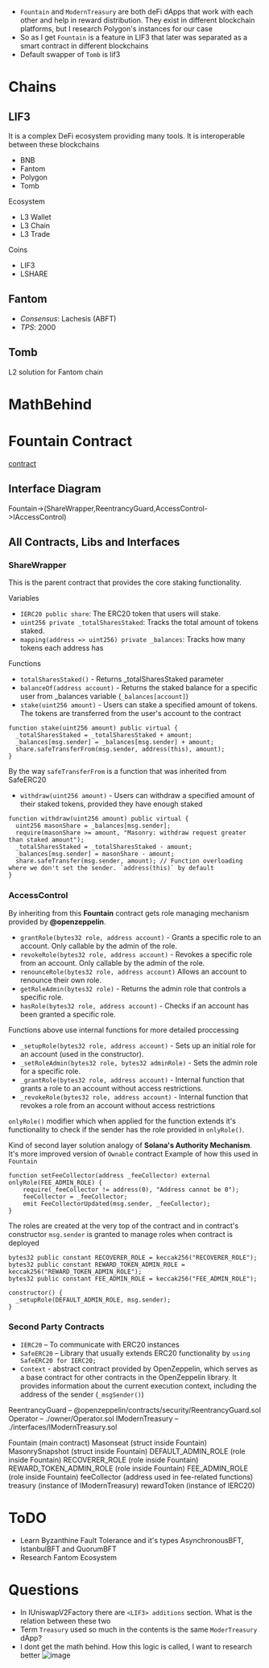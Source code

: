 * `Fountain` and `ModernTreasury` are both deFi dApps that work with each other and help in reward distribution. They exist in different blockchain platforms, but I research Polygon's instances for our case
* So as I get `Fountain` is a feature in LIF3 that later was separated as a smart contract in different blockchains
* Default swapper of `Tomb` is lif3

# Chains

## LIF3
It is a complex DeFi ecosystem providing many tools. It is interoperable between these blockchains
* BNB
* Fantom
* Polygon
* Tomb

Ecosystem
* L3 Wallet
* L3 Chain
* L3 Trade

Coins
* LIF3
* LSHARE

## Fantom
* _Consensus_: Lachesis (ABFT)
* _TPS_: 2000

## Tomb
L2 solution for Fantom chain

# MathBehind

# Fountain Contract
[contract](https://polygonscan.com/address/0x35d730cd8c9984916A7E0AC11eAc4Fcff17fD6c5#code)

## Interface Diagram
Fountain->(ShareWrapper,ReentrancyGuard,AccessControl->IAccessControl)

## All Contracts, Libs and Interfaces
### ShareWrapper
This is the parent contract that provides the core staking functionality.

Variables
* `IERC20 public share`: The ERC20 token that users will stake.
* `uint256 private _totalSharesStaked`: Tracks the total amount of tokens staked.
* `mapping(address => uint256) private _balances`: Tracks how many tokens each address has

Functions
* `totalSharesStaked()` - Returns _totalSharesStaked parameter
* `balanceOf(address account)` - Returns the staked balance for a specific user from _balances variable (`_balances[account]`)
* `stake(uint256 amount)` - Users can stake a specified amount of tokens. The tokens are transferred from the user's account to the contract
```solidity
function stake(uint256 amount) public virtual {
  _totalSharesStaked = _totalSharesStaked + amount;
  _balances[msg.sender] = _balances[msg.sender] + amount;
  share.safeTransferFrom(msg.sender, address(this), amount);
}
```
By the way `safeTransferFrom` is a function that was inherited from SafeERC20

* `withdraw(uint256 amount)` - Users can withdraw a specified amount of their staked tokens, provided they have enough staked
```solidity
function withdraw(uint256 amount) public virtual {
  uint256 masonShare = _balances[msg.sender];
  require(masonShare >= amount, "Masonry: withdraw request greater than staked amount");
  _totalSharesStaked = _totalSharesStaked - amount;
  _balances[msg.sender] = masonShare - amount;
  share.safeTransfer(msg.sender, amount); // Function overloading where we don't set the sender. `address(this)` by default
}
```



### AccessControl
By inheriting from this **Fountain** contract gets role managing mechanism provided by **@openzeppelin**.
* `grantRole(bytes32 role, address account)` - Grants a specific role to an account. Only callable by the admin of the role.
* `revokeRole(bytes32 role, address account)` - Revokes a specific role from an account. Only callable by the admin of the role.
* `renounceRole(bytes32 role, address account)` Allows an account to renounce their own role.
* `getRoleAdmin(bytes32 role)` - Returns the admin role that controls a specific role.
* `hasRole(bytes32 role, address account)` - Checks if an account has been granted a specific role.

Functions above use internal functions for more detailed proccessing
* `_setupRole(bytes32 role, address account)` - Sets up an initial role for an account (used in the constructor).
* `_setRoleAdmin(bytes32 role, bytes32 adminRole)` - Sets the admin role for a specific role.
* `_grantRole(bytes32 role, address account)` - Internal function that grants a role to an account without access restrictions.
* `_revokeRole(bytes32 role, address account)` - Internal function that revokes a role from an account without access restrictions 

`onlyRole()` modifier which when applied for the function extends
it's functionality to check if the sender has the role provided in `onlyRole()`. 

Kind of second layer solution analogy of **Solana's Authority Mechanism**. It's more improved version of `Ownable` contract
Example of how this used in `Fountain`
```solidity
function setFeeCollector(address _feeCollector) external onlyRole(FEE_ADMIN_ROLE) {
    require(_feeCollector != address(0), "Address cannot be 0");
    feeCollector = _feeCollector;
    emit FeeCollectorUpdated(msg.sender, _feeCollector);
}
```


The roles are created at the very top of the contract and in contract's constructor `msg.sender` is granted to manage roles when contract is deployed
```solidity
bytes32 public constant RECOVERER_ROLE = keccak256("RECOVERER_ROLE");
bytes32 public constant REWARD_TOKEN_ADMIN_ROLE = keccak256("REWARD_TOKEN_ADMIN_ROLE");
bytes32 public constant FEE_ADMIN_ROLE = keccak256("FEE_ADMIN_ROLE");

constructor() {
  _setupRole(DEFAULT_ADMIN_ROLE, msg.sender);
}
```



### Second Party Contracts
* `IERC20` – To communicate with ERC20 instances
* `SafeERC20` – Library that usually extends ERC20 functionality by `using SafeERC20 for IERC20;`
* `Context` - abstract contract provided by OpenZeppelin, which serves as a base contract for other contracts in the OpenZeppelin library.
It provides information about the current execution context, including the address of the sender (`_msgSender()`)

ReentrancyGuard – @openzeppelin/contracts/security/ReentrancyGuard.sol
Operator – ./owner/Operator.sol
IModernTreasury – ./interfaces/IModernTreasury.sol

Fountain (main contract)
Masonseat (struct inside Fountain)
MasonrySnapshot (struct inside Fountain)
DEFAULT_ADMIN_ROLE (role inside Fountain)
RECOVERER_ROLE (role inside Fountain)
REWARD_TOKEN_ADMIN_ROLE (role inside Fountain)
FEE_ADMIN_ROLE (role inside Fountain)
feeCollector (address used in fee-related functions)
treasury (instance of IModernTreasury)
rewardToken (instance of IERC20)


# ToDO
* Learn Byzanthine Fault Tolerance and it's types AsynchronousBFT, IstanbulBFT and QuorumBFT
* Research Fantom Ecosystem

# Questions
* In IUniswapV2Factory there are `<LIF3> additions` section. What is the relation between these two
* Term `Treasury` used so much in the contents is the same `ModerTreasury` dApp?
* I dont get the math behind. How this logic is called, I want to research better ![image](https://github.com/puls369ar/soliciy-tasks/blob/main/solicy-task-1/image.png)
